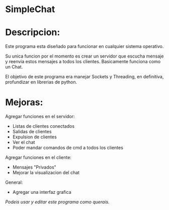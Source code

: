 # SimpleChat



																		                                        		
# Descripcion: 		

Este programa esta diseñado para funcionar en cualquier sistema operativo.

Su unica funcion por el momento es crear un servidor que escucha mensaje y reenvia estos mensajes a todos los clientes. Basicamente funciona como un Chat. 

El objetivo de este programa era manejar Sockets y Threading, en definitiva, profundizar en librerias de python.

# Mejoras:	

Agregar funciones en el servidor: 
  - Listas de clientes conectados
  - Salidas de clientes
  - Expulsion de clientes
  - Ver el chat
  - Poder mandar comandos de cmd a todos los clientes
  
Agregar funciones en el cliente:
  - Mensajes "Privados"
  - Mejorar la visualizacion del chat

General:
  - Agregar una interfaz grafica



*Podeis usar y editar este programa como querais.*
